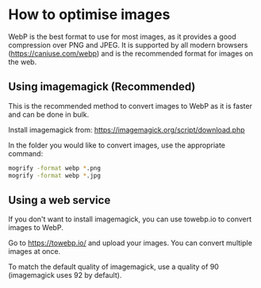# How to optimise images

WebP is the best format to use for most images, as it provides a good compression over PNG and JPEG. It is supported by all modern browsers (https://caniuse.com/webp) and is the recommended format for images on the web.

## Using imagemagick (Recommended)

This is the recommended method to convert images to WebP as it is faster and can be done in bulk.

Install imagemagick from: https://imagemagick.org/script/download.php

In the folder you would like to convert images, use the appropriate command:

```bash
mogrify -format webp *.png
mogrify -format webp *.jpg
```

## Using a web service

If you don't want to install imagemagick, you can use towebp.io to convert images to WebP.

Go to https://towebp.io/ and upload your images. You can convert multiple images at once.

To match the default quality of imagemagick, use a quality of 90 (imagemagick uses 92 by default).

